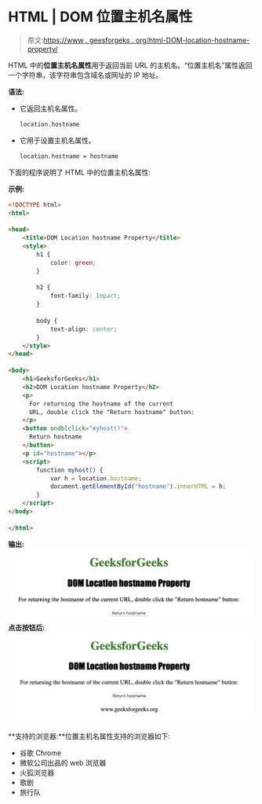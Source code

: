 # HTML | DOM 位置主机名属性

> 原文:[https://www . geesforgeks . org/html-DOM-location-hostname-property/](https://www.geeksforgeeks.org/html-dom-location-hostname-property/)

HTML 中的**位置主机名属性**用于返回当前 URL 的主机名。“位置主机名”属性返回一个字符串，该字符串包含域名或网址的 IP 地址。

**语法:**

*   它返回主机名属性。

    ```html
    location.hostname
    ```

*   它用于设置主机名属性。

    ```html
    location.hostname = hostname
    ```

下面的程序说明了 HTML 中的位置主机名属性:

**示例:**

```html
<!DOCTYPE html>
<html>

<head>
    <title>DOM Location hostname Property</title>
    <style>
        h1 {
            color: green;
        }

        h2 {
            font-family: Impact;
        }

        body {
            text-align: center;
        }
    </style>
</head>

<body>
    <h1>GeeksforGeeks</h1>
    <h2>DOM Location hostname Property</h2>
    <p>
      For returning the hostname of the current
      URL, double click the "Return hostname" button:
    </p>
    <button ondblclick="myhost()">
      Return hostname
    </button>
    <p id="hostname"></p>
    <script> 
        function myhost() {
            var h = location.hostname;
            document.getElementById("hostname").innerHTML = h;
        }
    </script>
</body>

</html>
```

**输出:**
![](img/8cda4281d53afe7174814309171084e6.png)
**点击按钮后:**
![](img/3a3d7429a6aaa83e8998b52e3026a188.png)

**支持的浏览器:**位置主机名属性支持的浏览器如下:

*   谷歌 Chrome
*   微软公司出品的 web 浏览器
*   火狐浏览器
*   歌剧
*   旅行队